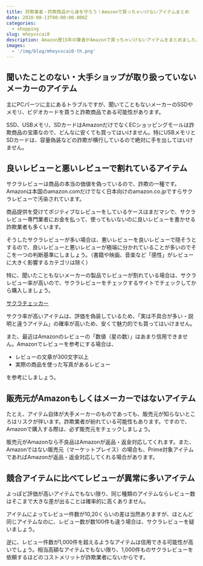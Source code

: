 ```yaml
---
title: 詐欺業者・詐欺商品から身を守ろう！Amazonで買っちゃいけないアイテムまとめ
date: 2020-08-13T00:00:00.000Z
categories:
  - shopping
slug: mheyvscai0
description: Amazon歴15年の筆者がAmazonで買っちゃいけないアイテムをまとめました。ちょっと知っておくだけで、Amazonで不良品や詐欺アイテム、高値アイテムを掴まなくなります。
images:
  - '/img/blog/mheyvscai0-th.png'
---
```


## 聞いたことのない・大手ショップが取り扱っていないメーカーのアイテム

主にPCパーツに主にあるトラブルですが、聞いてこともないメーカーのSSDやメモリ、ビデオカードを買うと詐欺商品である可能性があります。

SSD、USBメモリ、SDカードはAmazonだけでなくECショッピングモールは詐欺商品の宝庫なので、どんなに安くても買ってはいけません。特にUSBメモリとSDカードは、容量偽装などの詐欺が横行しているので絶対に手を出してはいけません。

## 良いレビューと悪いレビューで割れているアイテム

サクラレビューは商品の本当の価値を偽っているので、詐欺の一種です。Amazonは本国のamazon.comだけでなく日本向けのamazon.co.jpですらサクラレビューで汚染されています。

商品提供を受けてポジティブなレビューをしているケースはまだマシで、サクラレビュー専門業者にお金を払って、使ってもいないのに良いレビューを書かせる詐欺業者も多くいます。

そうしたサクラレビューが多い場合は、悪いレビューを良いレビューで隠そうとするので、良いレビューと悪いレビューが極端に分かれていることが多いのでそこを一つの判断基準にしましょう。（書籍や映画、音楽など「感性」がレビューに大きく影響するカテゴリは除く）

特に、聞いたこともないメーカーの製品でレビューが割れている場合は、サクラレビュー率が高いので、サクラレビューをチェックするサイトでチェックしてから購入しましょう。

[サクラチェッカー](https://sakura-checker.jp/)

サクラ率が高いアイテムは、評価を偽装しているため、「実は不具合が多い・説明と違うアイテム」の確率が高いため、安くて魅力的でも買ってはいけません。

また、最近はAmazonのレビューの「数値（星の数）」はあまり信用できません。Amazonでレビューを参考にする場合は、

- レビューの文章が300文字以上
- 実際の商品を使った写真があるレビュー

を参考にしましょう。

## 販売元がAmazonもしくはメーカーではないアイテム

たとえ、アイテム自体が大手メーカーのものであっても、販売元が知らないところはリスクが伴います。詐欺業者が紛れている可能性もあります。ですので、Amazonで購入する際は、必ず販売元をチェックしましょう。

販売元がAmazonなら不良品はAmazonが返品・返金対応してくれます。また、Amazonではない販売元（マーケットプレイス）の場合も、Prime対象アイテムであればAmazonが返品・返金対応してくれる場合があります。

## 競合アイテムに比べてレビューが異常に多いアイテム

よっぽど評価が高いアイテムでもない限り、同じ種類のアイテムならレビュー数はそこまで大きな差が出ることは確率的に高くありません。

アイテムによってレビュー件数が10,20くらいの差は当然ありますが、ほとんど同じアイテムなのに、レビュー数が数100件も違う場合は、サクラレビューを疑いましょう。

逆に、レビュー件数が1,000件を超えるようなアイテムは信用できる可能性が高いでしょう。相当高額なアイテムでもない限り、1,000件ものサクラレビューを依頼するほどのコストメリットが詐欺業者にないからです。
